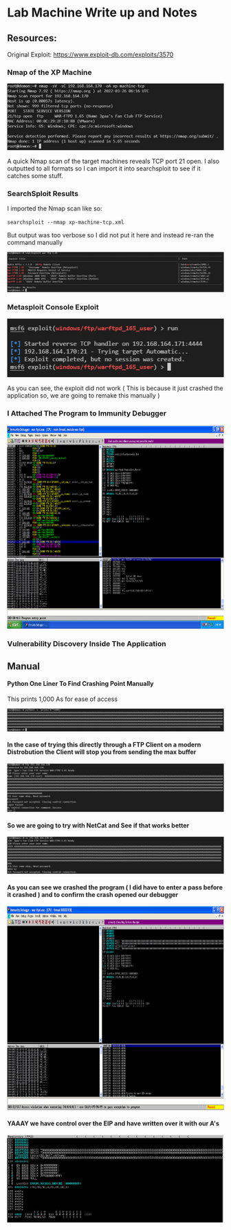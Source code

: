 # Lab Machine Write up and Notes 

## Resources: 

Original Exploit: https://www.exploit-db.com/exploits/3570


### Nmap of the XP Machine

<img src="/images/nmap-xp-machine-tcp.png" >

A quick Nmap scan of the target machines reveals TCP port 21 open. I also outputted to all formats 
so I can import it into searchsploit to see if it catches some stuff. 

###  SearchSploit Results

I imported the Nmap scan like so: 

``
searchsploit --nmap xp-machine-tcp.xml 
``

But output was too verbose so I did not put it here and instead re-ran the command manually 

<img src="/images/searchsploit-1.png" >


###  Metasploit Console Exploit

<img src="/images/msfconsole.png" >

As you can see, the exploit did not work ( This is because it just crashed the application so, we are going to remake this manually )


### I Attached The Program to Immunity Debugger 

<img src="/images/immunity-ftp.png" width=812px height=474px>


### Vulnerability Discovery Inside The Application 

## Manual 

#### Python One Liner To Find Crashing Point Manually

This prints 1,000 As for ease of access 

<img src="/images/python-oneliner.png">

#### In the case of trying this directly through a FTP Client on a modern Distrobution the Client will stop you from sending the max buffer 

<img src="/images/failed-exploit.png">

#### So we are going to try with NetCat and See if that works better 

<img src="/images/crash-succeeded.png">

#### As you can see we crashed the program ( I did have to enter a pass before it crashed ) and to confirm the crash opened our debugger 

<img src="/images/immunity-crash.png" width=812px height=474px>

#### YAAAY we have control over the EIP and have written over it with our A's 

<img src="/images/immunity-EIP.png">
